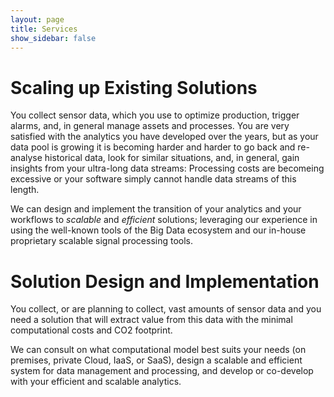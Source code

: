 ```yaml
---
layout: page
title: Services
show_sidebar: false
---
```


# Scaling up Existing Solutions

You collect sensor data, which you use to optimize production,
trigger alarms, and, in general manage assets and processes. You are
very satisfied with the analytics you have developed over the years,
but as your data pool is growing it is becoming harder and harder to
go back and re-analyse historical data, look for similar situations,
and, in general, gain insights from your ultra-long data streams:
Processing costs are becomeing excessive or your software simply
cannot handle data streams of this length.

We can design and implement the transition of your analytics and
your workflows to _scalable_ and _efficient_ solutions;
leveraging our experience in using the well-known tools of the Big
Data ecosystem and our in-house proprietary scalable signal processing
tools.


# Solution Design and Implementation

You collect, or are planning to collect, vast amounts of sensor data
and you need a solution that will extract value from this data with
the minimal computational costs and CO2 footprint.

We can consult on what computational model best suits your needs (on
premises, private Cloud, IaaS, or SaaS), design a scalable and
efficient system for data management and processing, and develop or
co-develop with your efficient and scalable analytics.
